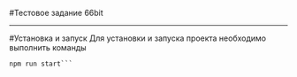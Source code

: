 #Тестовое задание 66bit
***
#Установка и запуск
Для установки и запуска проекта необходимо выполнить команды

```npm install
npm run start```